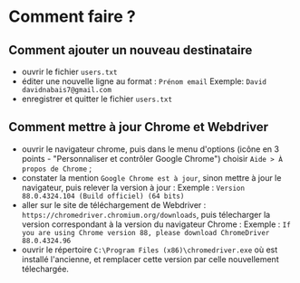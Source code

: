 # Comment faire ?

## Comment ajouter un nouveau destinataire

* ouvrir le fichier `users.txt`
* éditer une nouvelle ligne au format : `Prénom email`
  Exemple: `David davidnabais7@gmail.com`
* enregistrer et quitter le fichier `users.txt`

## Comment mettre à jour Chrome et Webdriver

* ouvrir le navigateur chrome, puis dans le menu d'options (icône en 3 points - "Personnaliser et contrôler Google Chrome") choisir `Aide > À propos de Chrome` ;
* constater la mention `Google Chrome est à jour`, sinon mettre à jour le navigateur, puis relever la version à jour :
    Exemple : `Version 88.0.4324.104 (Build officiel) (64 bits)`
* aller sur le site de téléchargement de Webdriver : `https://chromedriver.chromium.org/downloads`, puis télecharger la version correspondant à la version du navigateur Chrome :
    Exemple : `If you are using Chrome version 88, please download ChromeDriver 88.0.4324.96`
* ouvrir le répertoire `C:\Program Files (x86)\chromedriver.exe` où est installé l'ancienne, et remplacer cette version par celle nouvellement télechargée.
